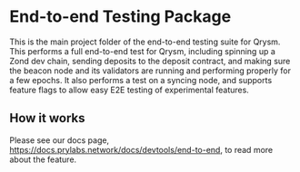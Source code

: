 # End-to-end Testing Package

This is the main project folder of the end-to-end testing suite for Qrysm. This performs a full end-to-end test for Qrysm, including spinning up a Zond dev chain, sending deposits to the deposit contract, and making sure the beacon node and its validators are running and performing properly for a few epochs.
It also performs a test on a syncing node, and supports feature flags to allow easy E2E testing of experimental features. 

## How it works

Please see our docs page, https://docs.prylabs.network/docs/devtools/end-to-end, to read more about the feature.
